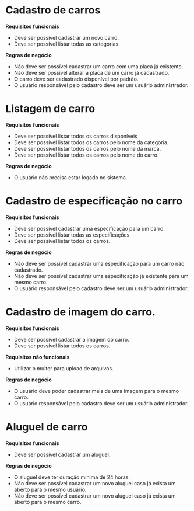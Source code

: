 # Cadastro de carros

**Requisitos funcionais**
- Deve ser possível cadastrar um novo carro.
- Deve ser possível listar todas as categorias.

**Regras de negócio**
- Não deve ser possível cadastrar um carro com uma placa já existente.
- Não deve ser possível alterar a placa de um carro já cadastrado.
- O carro deve ser cadastrado disponível por padrão.
- O usuário responsável pelo cadastro deve ser um usuário administrador.

# Listagem de carro

**Requisitos funcionais**
- Deve ser possível listar todos os carros disponíveis
- Deve ser possível listar todos os carros pelo nome da categoria.
- Deve ser possível listar todos os carros pelo nome da marca.
- Deve ser possível listar todos os carros pelo nome do carro.

**Regras de negócio**
- O usuário não precisa estar logado no sistema.

# Cadastro de especificação no carro

**Requisitos funcionais**
- Deve ser possível cadastrar uma especificação para um carro.
- Deve ser possível listar todas as especificações.
- Deve ser possível listar todos os carros.

**Regras de negócio**
- Não deve ser possível cadastrar uma especificação para um carro não cadastrado.
- Não deve ser possível cadastrar uma especificação já existente para um mesmo carro.
- O usuário responsável pelo cadastro deve ser um usuário administrador.

# Cadastro de imagem do carro.

**Requisitos funcionais**
- Deve ser possível cadastrar a imagem do carro.
- Deve ser possível listar todos os carros.

**Requisitos não funcionais**
- Utilizar o multer para upload de arquivos.

**Regras de negócio**
- O usuário deve poder cadastrar mais de uma imagem para o mesmo carro.
- O usuário responsável pelo cadastro deve ser um usuário administrador.

# Aluguel de carro

**Requisitos funcionais**
- Deve ser possível cadastrar um aluguel.

**Regras de negócio**
- O aluguel deve ter duração mínima de 24 horas.
- Não deve ser possível cadastrar um novo aluguel caso já exista um aberto para o mesmo usuário.
- Não deve ser possível cadastrar um novo aluguel caso já exista um aberto para o mesmo carro.
